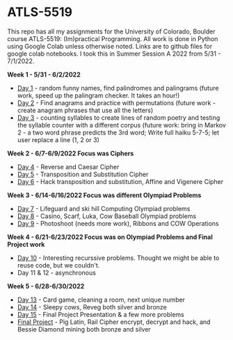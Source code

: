 # ATLS-5519
This repo has all my assignments for the University of Colorado, Boulder course ATLS-5519: (Im)practical Programming. All work is done in Python using Google Colab unless otherwise noted. Links are to github files for google colab notebooks. I took this in Summer Session A 2022 from 5/31 - 7/1/2022. 

**Week 1 - 5/31 - 6/2/2022**
* [Day 1](https://github.com/erinmr/ATLS-5519/blob/main/Day_1_ER_Submitted.ipynb) - random funny names, find palindromes and palingrams (future work, speed up the palingram checker. It takes an hour!) 
* [Day 2](https://github.com/erinmr/ATLS-5519/blob/main/Day2_Submitted_ER.ipynb) - Find anagrams and practice with permutations (future work - create anagram phrases that use all the letters) 
* [Day 3](https://github.com/erinmr/ATLS-5519/blob/main/Day_3_ER_Submitted.ipynb) - counting syllables to create lines of random poetry and testing the syllable counter with a different corpus (future work: bring in Markov 2 - a two word phrase predicts the 3rd word; Write full haiku 5-7-5; let user replace a line (1, 2 or 3)

**Week 2 - 6/7-6/9/2022 Focus was Ciphers**
* [Day 4](https://github.com/erinmr/ATLS-5519/blob/main/Day_4_ER_Submitted.ipynb) - Reverse and Caesar Cipher
* [Day 5](https://github.com/erinmr/ATLS-5519/blob/main/Day_5_ER_Submitted.ipynb) - Transposition and Substitution Cipher
* [Day 6](https://github.com/erinmr/ATLS-5519/blob/main/Day_6_ER_Submitted.ipynb) - Hack transposition and substitution, Affine and Vigenere Cipher

**Week 3 - 6/14-6/16/2022 Focus was different Olympiad Problems**
* [Day 7](https://github.com/erinmr/ATLS-5519/blob/main/Day_7_ER_Submitted.ipynb) - Lifeguard and ski hill Computing Olympiad problems 
* [Day 8](https://github.com/erinmr/ATLS-5519/blob/main/Day_8_ER_Submitted.ipynb) - Casino, Scarf, Luka, Cow Baseball Olympiad problems 
* [Day 9](https://github.com/erinmr/ATLS-5519/blob/main/Day_9_ER_Submitted.ipynb) - Photoshoot (needs more work), Ribbons and COW Operations 

**Week 4 - 6/21-6/23/2022 Focus was on Olympiad Problems and Final Project work**
* [Day 10](https://github.com/erinmr/ATLS-5519/blob/main/Day_10_ER_Submitted.ipynb) - Interesting recurssive problems. Thought we might be able to reuse code, but we couldn't. 
* Day 11 & 12 - asynchronous 

**Week 5 - 6/28-6/30/2022** 
* [Day 13](https://github.com/erinmr/ATLS-5519/blob/main/Day_13_ER_Submitted.ipynb) - Card game, cleaning a room, next unique number
* [Day 14](https://github.com/erinmr/ATLS-5519/blob/main/Day_14_ER_submitted.ipynb) - Sleepy cows, Reveg both silver and bronze
* [Day 15](https://github.com/erinmr/ATLS-5519/blob/main/Day_15_ER_submitted.ipynb) - Final Project Presentation & a few more problems 
* [Final Project](https://github.com/erinmr/ATLS-5519/blob/main/Final_Project_ER_Submitted.ipynb) - Pig Latin, Rail Cipher encrypt, decrypt and hack, and Bessie Diamond mining both bronze and silver 
